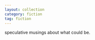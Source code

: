 ```yaml
---
layout: collection
category: fiction
tag: fiction
---
```


speculative musings about what could be.
